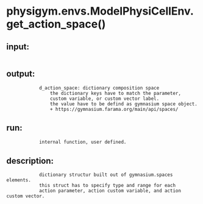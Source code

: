 # physigym.envs.ModelPhysiCellEnv.get_action_space()


## input:
```

```

## output:
```
            d_action_space: dictionary composition space
                the dictionary keys have to match the parameter,
                custom variable, or custom vector label.
                the value have to be defind as gymnasium space object.
                + https://gymnasium.farama.org/main/api/spaces/
```

## run:
```python
            internal function, user defined.

```

## description:
```
            dictionary structur built out of gymnasium.spaces elements.
            this struct has to specify type and range for each
            action parameter, action custom variable, and action custom vector.
        
```